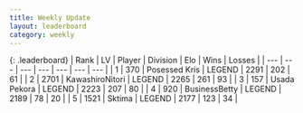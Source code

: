 ```yaml
---
title: Weekly Update
layout: leaderboard
category: weekly
---
```


{: .leaderboard}
| Rank | LV | Player | Division | Elo | Wins | Losses |
| --- | --- | --- | --- | --- | --- | --- |
| <span data-change="2">1</span> | 370 | <span title="ID: 402846">Posessed Kris</span> | LEGEND | <span data-change="128">2291</span> | <span data-change="80">202</span> | <span data-change="13">61</span> |
| <span data-change="2">2</span> | 2701 | <span title="ID: 164871">KawashiroNitori</span> | LEGEND | <span data-change="117">2265</span> | <span data-change="54">261</span> | <span data-change="7">93</span> |
| <span data-change="5">3</span> | 157 | <span title="ID: 641994">Usada Pekora</span> | LEGEND | <span data-change="108">2223</span> | <span data-change="94">207</span> | <span data-change="34">80</span> |
| <span data-change="14">4</span> | 920 | <span title="ID: 113257">BusinessBetty</span> | LEGEND | <span data-change="144">2189</span> | <span data-change="36">78</span> | <span data-change="7">20</span> |
| <span data-change="-4">5</span> | 1521 | <span title="ID: 353063">Sktima</span> | LEGEND | <span data-change="-10">2177</span> | <span data-change="35">123</span> | <span data-change="12">34</span> |